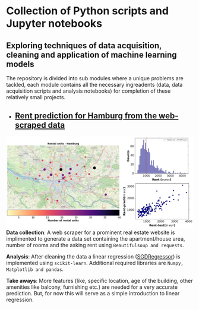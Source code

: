 # Collection of Python scripts and Jupyter notebooks 
## Exploring techniques of data acquisition, cleaning and application of machine learning models
The repository is divided into sub modules where a unique problems are tackled, each module contains all the necessary ingreadents (data, data acquisition scripts and analysis notebooks) for completion of these relatively small projects. 

- ## [Rent prediction for Hamburg from the web-scraped data](https://github.com/meghanad-kayanattil/Data_Science_Python_notebooks/tree/main/Rent%20prediction%20wt%20linear%20regression-Hamburg-2022-July)
![summary_rent](https://github.com/meghanad-kayanattil/Data_Science_Python_notebooks/blob/main/Rent%20prediction%20wt%20linear%20regression-Hamburg-2022-July/Summary.jpg)
  **Data collection**: A web scraper for a prominent real estate website is implimented to generate a data set containing the apartment/house area, number of rooms and the     asking rent using <code>Beautifulsoup and requests</code>. 
  
  **Analysis**: After cleaning the data a linear regression ([SGDRegressor](https://scikit-learn.org/stable/modules/generated/sklearn.linear_model.SGDRegressor.html#sklearn.linear_model.SGDRegressor)) is implemented using <code>scikit-learn</code>. Additional required libraries are <code>Numpy, Matplotlib   and pandas</code>.
  
  **Take aways**: More features (like, specific location, age of the building, other amenities like balcony, furnishing etc.) are needed for a very accurate     prediction. But, for now this will serve as a simple introduction to linear regression. 
